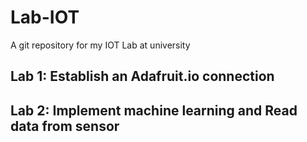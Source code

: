 # Lab-IOT
 A git repository for my IOT Lab at university
## Lab 1: Establish an Adafruit.io connection
## Lab 2: Implement machine learning and Read data from sensor
